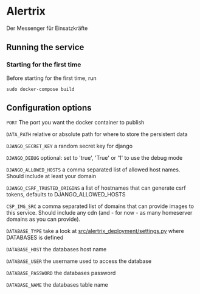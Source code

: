 # Alertrix
Der Messenger für Einsatzkräfte


## Running the service
### Starting for the first time
Before starting for the first time, run
```commandline
sudo docker-compose build
```


## Configuration options

`PORT`  The port you want the docker container to publish

`DATA_PATH`  relative or absolute path for where to store the persistent data

`DJANGO_SECRET_KEY`  a random secret key for django

`DJANGO_DEBUG`  optional: set to 'true', 'True' or '1' to use the debug mode

`DJANGO_ALLOWED_HOSTS`  a comma separated list of allowed host names. Should include at least your domain

`DJANGO_CSRF_TRUSTED_ORIGINS`  a list of hostnames that can generate csrf tokens, defaults to DJANGO_ALLOWED_HOSTS

`CSP_IMG_SRC`  a comma separated list of domains that can provide images to this service. Should include any cdn (and - for now - as many homeserver domains as you can provide).

`DATABASE_TYPE`  take a look at [src/alertrix_deployment/settings.py](./src/alertrix_deployment/settings.py) where DATABASES is defined

`DATABASE_HOST`  the databases host name

`DATABASE_USER`  the username used to access the database

`DATABASE_PASSWORD`  the databases password

`DATABASE_NAME` the databases table name
